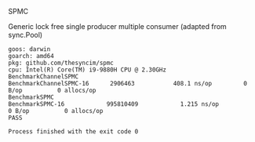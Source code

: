 SPMC

Generic lock free single producer multiple consumer (adapted from sync.Pool)


``` 
goos: darwin
goarch: amd64
pkg: github.com/thesyncim/spmc
cpu: Intel(R) Core(TM) i9-9880H CPU @ 2.30GHz
BenchmarkChannelSPMC
BenchmarkChannelSPMC-16    	 2906463	       408.1 ns/op	       0 B/op	       0 allocs/op
BenchmarkSPMC
BenchmarkSPMC-16           	995810409	         1.215 ns/op	       0 B/op	       0 allocs/op
PASS

Process finished with the exit code 0
```
